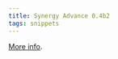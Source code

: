 ```yaml
---
title: Synergy Advance 0.4b2
tags: snippets
---
```


[More info](http://www.wincent.com/a/news/archives/2006/04/synergy_advance_5.php).
